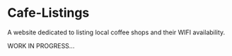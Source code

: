 # Cafe-Listings
A website dedicated to listing local coffee shops and their WIFI availability. 

WORK IN PROGRESS...
